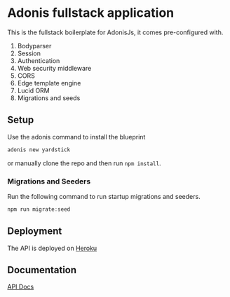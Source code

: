 # Adonis fullstack application

This is the fullstack boilerplate for AdonisJs, it comes pre-configured with.

1. Bodyparser
2. Session
3. Authentication
4. Web security middleware
5. CORS
6. Edge template engine
7. Lucid ORM
8. Migrations and seeds

## Setup

Use the adonis command to install the blueprint

```bash
adonis new yardstick
```

or manually clone the repo and then run `npm install`.

### Migrations and Seeders

Run the following command to run startup migrations and seeders.

```js
npm run migrate:seed
```

## Deployment

The API is deployed on [Heroku](https://travel-to-api.herokuapp.com)

## Documentation

[API Docs](https://travel-to-api.herokuapp.com/docs/)
